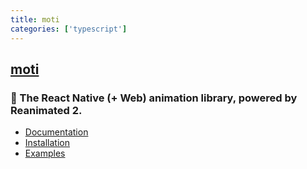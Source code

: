 ```yaml
---
title: moti
categories: ['typescript']
---
```

## [moti](https://github.com/nandorojo/moti)

### 🐼  The React Native (+ Web) animation library, powered by Reanimated 2.


- [Documentation](https://moti.fyi)
- [Installation](https://moti.fyi/installation)
- [Examples](https://moti.fyi/examples/hello-world)
